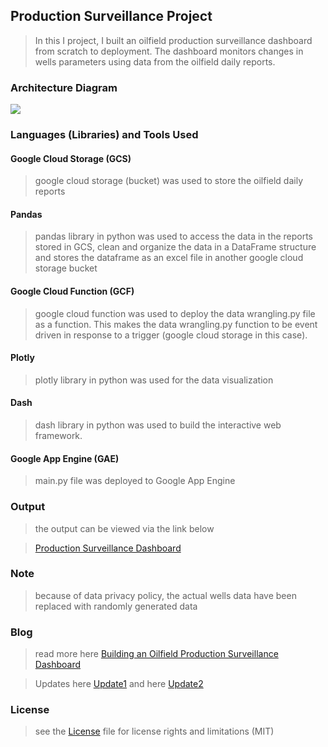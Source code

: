 ## Production Surveillance Project

> In this I project, I built an oilfield production surveillance dashboard from scratch to deployment. The dashboard monitors changes in wells parameters using data from the oilfield daily reports.

### Architecture Diagram

![](https://github.com/0ladayo/production_surveillance_project/blob/master/Architecture%20Diagram.jpg)

### Languages (Libraries) and Tools Used

#### Google Cloud Storage (GCS)

> google cloud storage (bucket) was used to store the oilfield daily reports

#### Pandas

> pandas library in python was used to access the data in the reports stored in GCS, clean and organize the data in a DataFrame structure and stores the dataframe as an excel file in another google cloud storage bucket

#### Google Cloud Function (GCF)

> google cloud function was used to deploy the data wrangling.py file as a function. This makes the data wrangling.py function to be event driven in response to a trigger (google cloud storage in this case).

#### Plotly 

> plotly library in python was used for the data visualization 

#### Dash

> dash library in python was used to build the interactive web framework.

#### Google App Engine (GAE)

> main.py file was deployed to Google App Engine

### Output

> the output can be viewed via the link below

> [Production Surveillance Dashboard](https://dummy-surveillance-project.nw.r.appspot.com/) 

### Note

> because of data privacy policy, the actual wells data have been replaced with randomly generated data

### Blog

> read more here [Building an Oilfield Production Surveillance Dashboard](https://medium.com/@Oladayo/building-an-oilfield-production-surveillance-dashboard-1629865e2ec9) 

> Updates here [Update1](https://medium.com/@Oladayo/update-fa467c737ad4) and here [Update2](https://medium.com/@Oladayo/update-2-5b2340158c8c)

### License

> see the [License](https://github.com/0ladayo/production_surveillance_project/blob/master/LICENSE.txt) file for license rights and limitations (MIT)
